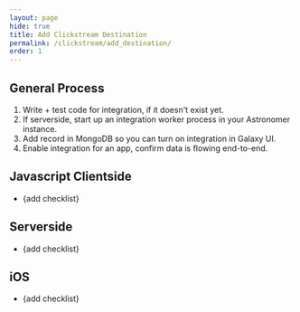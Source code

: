 ```yaml
---
layout: page
hide: true
title: Add Clickstream Destination
permalink: /clickstream/add_destination/
order: 1
---
```


## General Process

1. Write + test code for integration, if it doesn't exist yet.
2. If serverside, start up an integration worker process in your Astronomer instance.
3. Add record in MongoDB so you can turn on integration in Galaxy UI.
4. Enable integration for an app, confirm data is flowing end-to-end.


## Javascript Clientside

* {add checklist}

## Serverside

* {add checklist}

## iOS

* {add checklist}